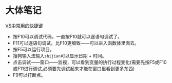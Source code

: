 # 大体笔记

[VS中常用的快捷键](https://blog.csdn.net/mrlisky/article/details/72622009)

* 按F10可以调试代码，一直按F10就可以逐语句调试了。
* F11可以逐语句调试，比F10更细致——可以进入函数体里面去。
* 按F5可以运行项目。
* 搜狗输入法输入`shijian`可以显示日期 + 时间。 
* 点击调试——窗口——监视，可以看到变量的执行过程变化(需要先按F5或F10或F11进行调试,必须要先调试起来才能在窗口里看到更多东西)
* F9可以打断点。

